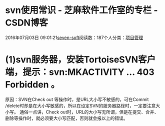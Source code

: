 
# svn使用常识 -  芝麻软件工作室的专栏 - CSDN博客


2016年07月03日 09:01:21[seven-soft](https://me.csdn.net/softn)阅读数：187个人分类：[项目管理																](https://blog.csdn.net/softn/article/category/6294553)



# (1)svn服务器，安装TortoiseSVN客户端，提示：svn:MKACTIVITY ... 403 Forbidden 。
原因：SVN在Check out 等操作时，是URL大小写不敏感的，可在Commit /delete时却是在大小写敏感的，所以在设定SVN的服务器路径时，一定要注意大小写。
通俗一点讲，Check out时，URL的大小写无所谓，但是在提交、合并、删除等操作时，就必须要大小写匹配，否则就会报以上的错误。


